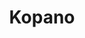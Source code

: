 ---
description: |
  Kopano is an open source communication stack providing e-mail, online
  videoconferencing, file sharing, messaging, and much more.
  
  Groupware Core
    provides Kopano's traditional groupware functionalities: Email, Calendaring,
    Contacts, Tasks and Notes. Groupware Core is 100% MAPI compatible and provides
    must-have features such as ACLs, meeting requests, and advanced calendaring.
  
  Meet is our new videoconferencing solution, directly accessible from any browser,
    using adaptive UX to match any environment you work in.</p>
  
  Secure peer
    to peer communication
  
  No app installation(s) required (not even for screen
    sharing)
  
  Switch devices during a call without dropping out
  
  WebApp
    is our lightning fast web-client for sending email, calendaring, (video) chat,
    file sharing and more. You can access your projects and files online from any
    major browser, no plug-ins required.
  
  Real-time communication, collaboration
    & document editing in one interface
  
  Set up instant video conferences
  
  Share files or send a quick direct message
  
  Kopano Documents connects
    to existing network storage, smart storage like nextCloud,
    ownCloud and Seafile and cloud-based storage solutions. This means you
    can store your files the way you like best and easily share them with people within
    or outside your organization.
layout: stand
logo: stands/kopano/logo.png
new_this_year: |
  <p>We have extended the features of our Kopano Meet</p>
  <ul>
    <li>Improved interface</li>
    <li>Easy to use invitations</li>
    <li>Videoconferencing; when peer to peer is not enough a central server now takes over (without compromising on privacy or security)</li>
    <li>Upcoming: Chat in meet Kopano Groupware Core 9</li>
    <li>A new major release for our backend with many improvements Kopano One was launched</li>
    <li>The complete Kopano Groupware stack in a single repository
  </ul>
showcase: |
  <p>Do you have your own domain, and do you also want a complete communication
  stack providing e-mail, online videoconferencing, file sharing, and more?</p>
  <p>
    Kopano provides a 100% open-source software communication stack that allows you
    to maintain in control of your data, while also providing easy-to-use clients:</p>
    <ul>
    <li>Kopano Webapp for your browser</li>
  <li>Kopano Deskapp for your desktop</li>
  <li>Z-Push for native integration on your phone</li>
  <li>Kopano Meet for video meetings</li>
  </ul>
  <p>So, if you're running an e-mail server for your family, or if you want a high-grade
    video meeting application for your organization, and for everything in-between,</p>
  <p>Come visit the Kopano stand for more information!</p>
themes:
- Office suites and productivity
title: Kopano
show_on_overview: true
website: https://kopano.io/
chatroom: kopano
---